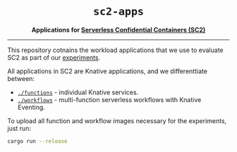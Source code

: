 <div align="center">
  <h1><code>sc2-apps</code></h1>

  <p>
    <strong>Applications for
    <a href="https://github.com/sc2-sys/">Serverless Confidential Containers (SC2)</a></strong>
  </p>
  <hr>
</div>

This repository cotnains the workload applications that we use to evaluate SC2 as part of our
[experiments](https://github.com/sc2-sys/experiments).

All applications in SC2 are Knative applications, and we differenttiate between:
- [`./functions`](./functions) - individual Knative services.
- [`./workflows`](./workflows) - multi-function serverless workflows with Knative Eventing.

To upload all function and workflow images necessary for the experiments, just
run:

```bash
cargo run --release
```
